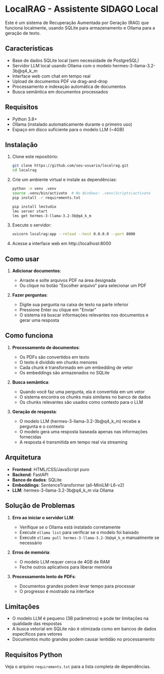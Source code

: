 # LocalRAG - Assistente SIDAGO Local

Este é um sistema de Recuperação Aumentada por Geração (RAG) que funciona localmente, usando SQLite para armazenamento e Ollama para a geração de texto.

## Características

- Base de dados SQLite local (sem necessidade de PostgreSQL)
- Servidor LLM local usando Ollama com o modelo hermes-3-llama-3.2-3b@q4_k_m
- Interface web com chat em tempo real
- Upload de documentos PDF via drag-and-drop
- Processamento e indexação automática de documentos
- Busca semântica em documentos processados

## Requisitos

- Python 3.8+
- Ollama (instalado automaticamente durante o primeiro uso)
- Espaço em disco suficiente para o modelo LLM (~4GB)

## Instalação

1. Clone este repositório:
   ```bash
   git clone https://github.com/seu-usuario/localrag.git
   cd localrag
   ```

2. Crie um ambiente virtual e instale as dependências:
   ```bash
   python -m venv .venv
   source .venv/bin/activate  # No Windows: .venv\Scripts\activate
   pip install -r requirements.txt

   pip install lmstudio
   lms server start
   lms get hermes-3-llama-3.2-3b@q4_k_m
   ```

3. Execute o servidor:
   ```bash
   uvicorn localrag:app --reload --host 0.0.0.0 --port 8000
   ```

4. Acesse a interface web em http://localhost:8000

## Como usar

1. **Adicionar documentos**:
   - Arraste e solte arquivos PDF na área designada
   - Ou clique no botão "Escolher arquivo" para selecionar um PDF

2. **Fazer perguntas**:
   - Digite sua pergunta na caixa de texto na parte inferior
   - Pressione Enter ou clique em "Enviar"
   - O sistema irá buscar informações relevantes nos documentos e gerar uma resposta

## Como funciona

1. **Processamento de documentos**:
   - Os PDFs são convertidos em texto
   - O texto é dividido em chunks menores
   - Cada chunk é transformado em um embedding de vetor
   - Os embeddings são armazenados no SQLite

2. **Busca semântica**:
   - Quando você faz uma pergunta, ela é convertida em um vetor
   - O sistema encontra os chunks mais similares no banco de dados
   - Os chunks relevantes são usados como contexto para o LLM

3. **Geração de resposta**:
   - O modelo LLM (hermes-3-llama-3.2-3b@q4_k_m) recebe a pergunta e o contexto
   - O modelo gera uma resposta baseada apenas nas informações fornecidas
   - A resposta é transmitida em tempo real via streaming

## Arquitetura

- **Frontend**: HTML/CSS/JavaScript puro
- **Backend**: FastAPI
- **Banco de dados**: SQLite
- **Embeddings**: SentenceTransformer (all-MiniLM-L6-v2)
- **LLM**: hermes-3-llama-3.2-3b@q4_k_m via Ollama

## Solução de Problemas

1. **Erro ao iniciar o servidor LLM**:
   - Verifique se o Ollama está instalado corretamente
   - Execute `ollama list` para verificar se o modelo foi baixado
   - Execute `ollama pull hermes-3-llama-3.2-3b@q4_k_m` manualmente se necessário

2. **Erros de memória**:
   - O modelo LLM requer cerca de 4GB de RAM
   - Feche outros aplicativos para liberar memória

3. **Processamento lento de PDFs**:
   - Documentos grandes podem levar tempo para processar
   - O progresso é mostrado na interface

## Limitações

- O modelo LLM é pequeno (3B parâmetros) e pode ter limitações na qualidade das respostas
- A busca vetorial em SQLite não é otimizada como em bancos de dados específicos para vetores
- Documentos muito grandes podem causar lentidão no processamento

## Requisitos Python

Veja o arquivo `requirements.txt` para a lista completa de dependências.
